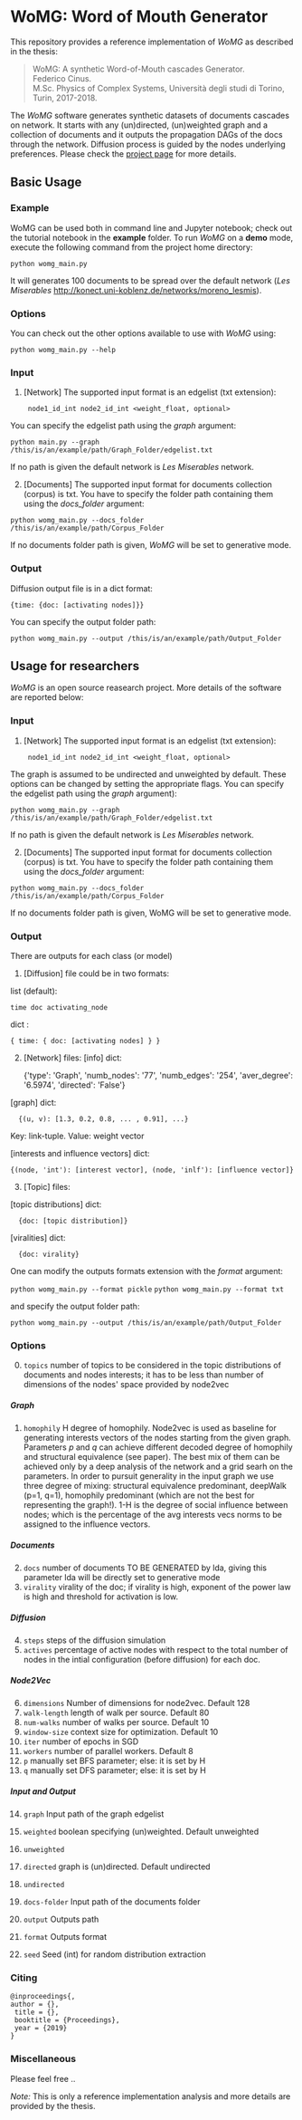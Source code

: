 # WoMG: Word of Mouth Generator

This repository provides a reference implementation of *WoMG* as described in the thesis:<br>
> WoMG: A synthetic Word-of-Mouth cascades Generator.<br>
> Federico Cinus.<br>
> M.Sc. Physics of Complex Systems, Università degli studi di Torino, Turin, 2017-2018.<br>
> <Insert paper link>

The *WoMG* software generates synthetic datasets of documents cascades on network. 
It starts with any (un)directed, (un)weighted graph and a collection of documents and it outputs the propagation DAGs of the docs through the network. 
Diffusion process is guided by the nodes underlying preferences. Please check the [project page]() for more details. 

## Basic Usage

### Example
WoMG can be used both in command line and Jupyter notebook; check out the tutorial notebook in the **example** folder. 
To run *WoMG* on a **demo** mode, execute the following command from the project home directory:<br/>

``python womg_main.py``

It will generates 100 documents to be spread over the default network (*Les Miserables* http://konect.uni-koblenz.de/networks/moreno_lesmis).

### Options
You can check out the other options available to use with *WoMG* using:<br/>

``python womg_main.py --help``

### Input
1. [Network] The supported input format is an edgelist (txt extension):
	
		node1_id_int node2_id_int <weight_float, optional>
		
You can specify the edgelist path using the *graph* argument:

``python main.py --graph /this/is/an/example/path/Graph_Folder/edgelist.txt``

If no path is given the default network is *Les Miserables* network.

2. [Documents] The supported input format for documents collection (corpus) is txt. You have to specify the folder path containing them using the *docs_folder* argument:

 ``python womg_main.py --docs_folder /this/is/an/example/path/Corpus_Folder``
 
If no documents folder path is given, *WoMG* will be set to generative mode.
  
### Output
Diffusion output file is in a dict format: 

	{time: {doc: [activating nodes]}}

You can specify the output folder path:

  ``python womg_main.py --output /this/is/an/example/path/Output_Folder``




## Usage for researchers
*WoMG* is an open source reasearch project. More details of the software are reported below:

### Input
1. [Network] The supported input format is an edgelist (txt extension):
	
		node1_id_int node2_id_int <weight_float, optional>
		
The graph is assumed to be undirected and unweighted by default. These options can be changed by setting the appropriate flags. You can specify the edgelist path using the *graph* argument):

``python womg_main.py --graph /this/is/an/example/path/Graph_Folder/edgelist.txt``

If no path is given the default network is *Les Miserables* network.

2. [Documents] The supported input format for documents collection (corpus) is txt. You have to specify the folder path containing them using the *docs_folder* argument:

 ``python womg_main.py --docs_folder /this/is/an/example/path/Corpus_Folder``

If no documents folder path is given, WoMG will be set to generative mode.
  
### Output
There are outputs for each class (or model)

1. [Diffusion] file could be in two formats:

  list (default): 
  
	time doc activating_node
  dict : 
  
  	{ time: { doc: [activating nodes] } }

2. [Network] files:
  [info] dict: 
  
	{'type': 'Graph', 'numb_nodes': '77', 'numb_edges': '254', 'aver_degree': '6.5974', 'directed': 'False'} 
	
  [graph] dict: 
  
      {(u, v): [1.3, 0.2, 0.8, ... , 0.91], ...}
      
  Key: link-tuple. Value: weight vector

  [interests and influence vectors] dict:
  
	{(node, 'int'): [interest vector], (node, 'inlf'): [influence vector]}

3. [Topic] files:

  [topic distributions] dict:
  
      {doc: [topic distribution]}
      
  [viralities] dict:
  
      {doc: virality}

One can modify the outputs formats extension with the *format* argument:

  ``python womg_main.py --format pickle``
  ``python womg_main.py --format txt``
  
and specify the output folder path:

  ``python womg_main.py --output /this/is/an/example/path/Output_Folder``


### Options

0. ``topics`` number of topics to be considered in the topic distributions of documents and nodes interests; it has to be less than number of dimensions of the nodes' space provided by node2vec
##### Graph
1. ``homophily`` H degree of homophily. Node2vec is used as baseline for generating interests vectors of the nodes starting from the given graph. Parameters *p* and *q* can achieve different decoded degree of homophily and structural equivalence (see paper). The best mix of them can be achieved only by a deep analysis of the network and a grid searh on the parameters. In order to pursuit generality in the input graph we use three degree of mixing: structural equivalence predominant, deepWalk (p=1, q=1), homophily predominant (which are not the best for representing the graph!).  1-H is the degree of social influence between nodes; which is the percentage of the avg interests vecs norms to be assigned to the influence vectors.

##### Documents
2. ``docs`` number of documents TO BE GENERATED by lda, giving this parameter lda will be directly set to generative mode
3.  ``virality`` virality of the doc; if virality is high, exponent of the power law is high and threshold for activation is low.

##### Diffusion
4.  ``steps`` steps of the diffusion simulation
5.  ``actives`` percentage of active nodes with respect to the total number of nodes in the intial configuration (before diffusion) for each doc.

##### Node2Vec
6.	``dimensions``        Number of dimensions for node2vec. Default 128
7.	``walk-length``       length of walk per source. Default 80
8.	``num-walks``       number of walks per source. Default 10
9.	``window-size``      context size for optimization. Default 10
10.	``iter``           number of epochs in SGD
11.	``workers``     number of parallel workers. Default 8
12.	``p``                manually set BFS parameter; else: it is set by H
13.	``q``                 manually set DFS parameter; else: it is set by H

##### Input and Output
14.	``graph``       Input path of the graph edgelist
15.	``weighted``            boolean specifying (un)weighted. Default unweighted
16.	``unweighted``
17.	``directed``            graph is (un)directed. Default undirected
18.	``undirected``
19.	``docs-folder``  Input path of the documents folder
20.	``output``       Outputs path
21.	``format``       Outputs format
  
22.	``seed``         Seed (int) for random distribution extraction


### Citing


	@inproceedings{,
	author = {},
	 title = {},
	 booktitle = {Proceedings},
	 year = {2019}
	}


### Miscellaneous

Please feel free .. 

*Note:* This is only a reference implementation analysis and more details are provided by the thesis.
